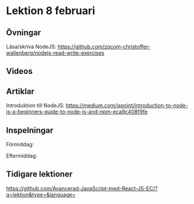 # Lektion 8 februari

## Övningar

Läsa/skriva NodeJS: https://github.com/zocom-christoffer-wallenberg/nodejs-read-write-exercises

## Videos


## Artiklar

Introduktion till NodeJS: https://medium.com/jspoint/introduction-to-node-js-a-beginners-guide-to-node-js-and-npm-eca9c408f9fe

## Inspelningar

Förmiddag: 

Eftermiddag: 

## Tidigare lektioner

https://github.com/Avancerad-JavaScript-med-React-JS-EC/?q=lektion&type=&language=